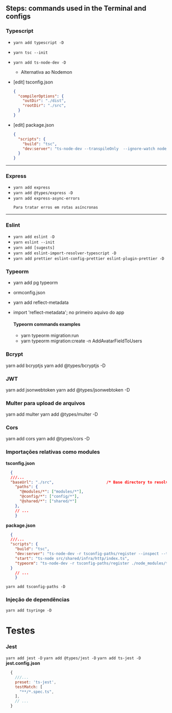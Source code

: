## Steps: commands used in the Terminal and configs

### Typescript

- `yarn add typescript -D`
- `yarn tsc --init`
- `yarn add ts-node-dev -D`
  - Alternativa ao Nodemon
- [edit] tsconfig.json

  ```JSON
  {
    "compilerOptions": {
      "outDir": "./dist",
      "rootDir": "./src",
    }
  }
  ```

- [edit] package.json

  ```JSON
  {
    "scripts": {
      "build": "tsc",
      "dev:server": "ts-node-dev --transpileOnly  --ignore-watch node_modules src/server.ts"
    }
  }
  ```

---

### Express

- `yarn add express`
- `yarn add @types/express -D`
- `yarn add express-async-errors`
  ```
  Para tratar erros em rotas asíncronas
  ```

---

### Eslint

- `yarn add eslint -D`
- `yarn eslint --init`
- `yarn add [sugests]`
- `yarn add eslint-import-resolver-typescript -D`
- `yarn add prettier eslint-config-prettier eslint-plugin-prettier -D`


### Typeorm

 - yarn add pg typeorm
 - ormconfig.json
 - yarn add reflect-metadata
 - import 'reflect-metadata'; no primeiro aquivo do app

    #### Typeorm commands examples
    - yarn typeorm migration:run
    - yarn typeorm migration:create -n AddAvatarFieldToUsers

### Bcrypt
yarn add bcryptjs
yarn add @types/bcryptjs -D


### JWT
yarn add jsonwebtoken
yarn add @types/jsonwebtoken -D


### Multer para upload de arquivos
yarn add multer
yarn add @types/multer -D


### Cors
yarn add cors
yarn add @types/cors -D


### Importações relativas como modules
  __tsconfig.json__
  ```json
    {
    ///...
    "baseUrl": "./src",                       /* Base directory to resolve non-absolute module names. */
      "paths": {
        "@modules/*": ["modules/*"],
        "@config/*": ["config/*"],
        "@shared/*": ["shared/*"]
      },
      // ...
      }
  ```

  __package.json__
  ```json
    {
    ///...
    "scripts": {
      "build": "tsc",
      "dev:server": "ts-node-dev -r tsconfig-paths/register --inspect --transpileOnly --ignore node_modules src/shared/infra/http/server.ts",
      "start": "ts-node src/shared/infra/http/index.ts",
      "typeorm": "ts-node-dev -r tsconfig-paths/register ./node_modules/typeorm/cli.js"
    }
      // ...
      }
  ```

  `yarn add tsconfig-paths -D `

### Injeção de dependências
  `yarn add tsyringe -D`


# Testes

### Jest
  `yarn add jest -D`
  `yarn add @types/jest -D`
  `yarn add ts-jest -D`
    __jest.config.json__
  ```js
    {
      ///...
      preset: 'ts-jest',
      testMatch: [
        "**/*.spec.ts",
      ],
      // ...
    }
  ```
